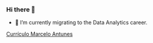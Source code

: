 ### Hi there 👋

- 🌱 I’m currently migrating to the Data Analytics career.

[Currículo Marcelo Antunes](https://github.com/marcelo-antunes/Curriculo/blob/main/CV-MarceloAntunes-AnalistaDeDados.pdf "CV Marcelo Antunes")


<!--
**marcelo-antunes/marcelo-antunes** is a ✨ _special_ ✨ repository because its `README.md` (this file) appears on your GitHub profile.
![Currículo Marcelo Antunes](https://github.com/marcelo-antunes/marcelo-antunes/blob/main/CV-MarceloAntunes-AnalistaDeDados.jpg "CV Marcelo Antunes")

Here are some ideas to get you started:

- 🔭 I’m currently working on ...
- 🌱 I’m currently learning ...
- 👯 I’m looking to collaborate on ...
- 🤔 I’m looking for help with ...
- 💬 Ask me about ...
- 📫 How to reach me: ...
- 😄 Pronouns: ...
- ⚡ Fun fact: ...
-->
